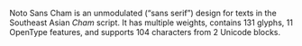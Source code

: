 Noto Sans Cham is an unmodulated (“sans serif”) design for texts in the Southeast Asian _Cham_ script. It has multiple weights, contains 131 glyphs, 11 OpenType features, and supports 104 characters from 2 Unicode blocks.